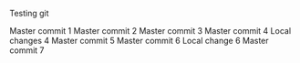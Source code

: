 Testing git

Master commit 1
Master commit 2
Master commit 3
Master commit 4
Local changes 4
Master commit 5
Master commit 6
Local change 6
Master commit 7
